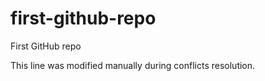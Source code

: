 # first-github-repo
First GitHub repo

This line was modified manually during conflicts resolution. 